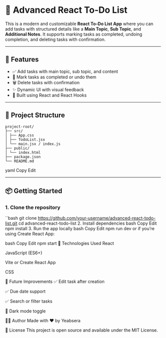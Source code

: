 # 📝 Advanced React To-Do List

This is a modern and customizable **React To-Do List App** where you can add tasks with structured details like a **Main Topic**, **Sub Topic**, and **Additional Notes**. It supports marking tasks as completed, undoing completion, and deleting tasks with confirmation.

---

## 🚀 Features

- ✅ Add tasks with main topic, sub topic, and content
- 📌 Mark tasks as completed or undo them
- 🗑️ Delete tasks with confirmation
- ✨ Dynamic UI with visual feedback
- 🧠 Built using React and React Hooks


---

## 📁 Project Structure
```
project-root/
├── src/
│ ├── App.css
│ ├── TodoList.jsx
│ └── main.jsx / index.js
├── public/
│ └── index.html
├── package.json
└── README.md
```
yaml
Copy
Edit

---

## 📦 Getting Started

### 1. Clone the repository
``bash
git clone https://github.com/your-username/advanced-react-todo-list.git
cd advanced-react-todo-list
2. Install dependencies
bash
Copy
Edit
npm install
3. Run the app locally
bash
Copy
Edit
npm run dev
or if you’re using Create React App:

bash
Copy
Edit
npm start
🧠 Technologies Used
React

JavaScript (ES6+)

Vite or Create React App

CSS

🎯 Future Improvements
✅ Edit task after creation

✅ Due date support

✅ Search or filter tasks

🌙 Dark mode toggle

👨‍💻 Author
Made with ❤️ by Yeabsera

📜 License
This project is open source and available under the MIT License.
